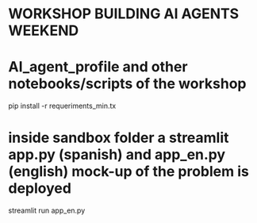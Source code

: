 # WORKSHOP BUILDING AI AGENTS WEEKEND
# AI_agent_profile and other notebooks/scripts of the workshop
pip install -r requeriments_min.tx
# inside sandbox folder a streamlit app.py (spanish) and app_en.py (english) mock-up of the problem is deployed
streamlit run app_en.py
